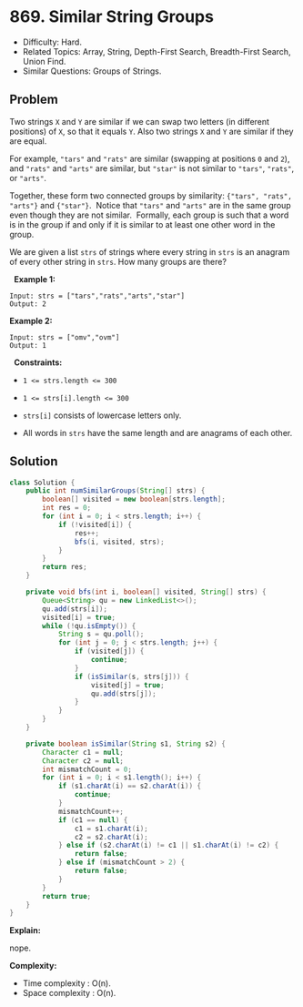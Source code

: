 # 869. Similar String Groups

- Difficulty: Hard.
- Related Topics: Array, String, Depth-First Search, Breadth-First Search, Union Find.
- Similar Questions: Groups of Strings.

## Problem

Two strings ```X``` and ```Y``` are similar if we can swap two letters (in different positions) of ```X```, so that it equals ```Y```. Also two strings ```X``` and ```Y``` are similar if they are equal.

For example, ```"tars"``` and ```"rats"``` are similar (swapping at positions ```0``` and ```2```), and ```"rats"``` and ```"arts"``` are similar, but ```"star"``` is not similar to ```"tars"```, ```"rats"```, or ```"arts"```.

Together, these form two connected groups by similarity: ```{"tars", "rats", "arts"}``` and ```{"star"}```.  Notice that ```"tars"``` and ```"arts"``` are in the same group even though they are not similar.  Formally, each group is such that a word is in the group if and only if it is similar to at least one other word in the group.

We are given a list ```strs``` of strings where every string in ```strs``` is an anagram of every other string in ```strs```. How many groups are there?

 
**Example 1:**

```
Input: strs = ["tars","rats","arts","star"]
Output: 2
```

**Example 2:**

```
Input: strs = ["omv","ovm"]
Output: 1
```

 
**Constraints:**


	
- ```1 <= strs.length <= 300```
	
- ```1 <= strs[i].length <= 300```
	
- ```strs[i]``` consists of lowercase letters only.
	
- All words in ```strs``` have the same length and are anagrams of each other.



## Solution

```java
class Solution {
    public int numSimilarGroups(String[] strs) {
        boolean[] visited = new boolean[strs.length];
        int res = 0;
        for (int i = 0; i < strs.length; i++) {
            if (!visited[i]) {
                res++;
                bfs(i, visited, strs);
            }
        }
        return res;
    }

    private void bfs(int i, boolean[] visited, String[] strs) {
        Queue<String> qu = new LinkedList<>();
        qu.add(strs[i]);
        visited[i] = true;
        while (!qu.isEmpty()) {
            String s = qu.poll();
            for (int j = 0; j < strs.length; j++) {
                if (visited[j]) {
                    continue;
                }
                if (isSimilar(s, strs[j])) {
                    visited[j] = true;
                    qu.add(strs[j]);
                }
            }
        }
    }

    private boolean isSimilar(String s1, String s2) {
        Character c1 = null;
        Character c2 = null;
        int mismatchCount = 0;
        for (int i = 0; i < s1.length(); i++) {
            if (s1.charAt(i) == s2.charAt(i)) {
                continue;
            }
            mismatchCount++;
            if (c1 == null) {
                c1 = s1.charAt(i);
                c2 = s2.charAt(i);
            } else if (s2.charAt(i) != c1 || s1.charAt(i) != c2) {
                return false;
            } else if (mismatchCount > 2) {
                return false;
            }
        }
        return true;
    }
}
```

**Explain:**

nope.

**Complexity:**

* Time complexity : O(n).
* Space complexity : O(n).
